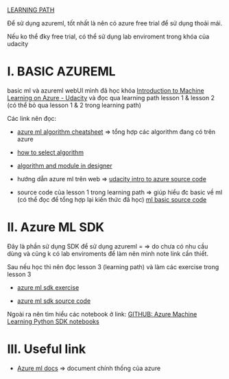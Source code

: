 [LEARNING PATH](https://docs.microsoft.com/en-us/learn/certifications/azure-data-scientist/?tab=tab-learning-paths)

Để sử dụng azureml, tốt nhất là nên có azure free trial để sử dụng thoải mái.

Nếu ko thể đky free trial, có thể sử dụng lab enviroment trong khóa của udacity

# I. BASIC AZUREML
basic ml và azureml webUI mình đã học khóa  [Introduction to Machine Learning on Azure - Udacity](https://classroom.udacity.com/courses/ud00333) và đọc qua learning path lesson 1 & lesson 2 (có thể bỏ qua lesson 1 & 2 trong learning path)

Các link nên đọc:

- [azure ml algorithm cheatsheet](assets/azure-machine-learning-algorithm-cheat-sheet-nov2019.pdf) => tổng hợp các algorithm đang có trên azure

- [how to select algorithm](https://docs.microsoft.com/en-us/azure/machine-learning/how-to-select-algorithms)

- [algorithm and module in designer](https://docs.microsoft.com/en-us/azure/machine-learning/algorithm-module-reference/score-image-model)

- hướng dẫn azure ml trên web => [udacity intro to azure source code](https://github.com/solliancenet/udacity-intro-to-ml-labs)

- source code của lesson 1 trong learning path => giúp hiểu đc basic về ml (có thể đọc để tổng hợp lại kiến thức đã học) [ml basic source code](https://github.com/microsoftdocs/ml-basics)

# II. Azure ML SDK

Đây là phần sử dụng SDK để sử dụng azureml = => do chưa có nhu cầu dùng và cũng k có lab enviroments để làm nên mình note link cần thiết.

Sau nếu học thì nên đọc lesson 3 (learning path) và làm các exercise trong lesson 3

- [azure ml sdk exercise](https://microsoftlearning.github.io/mslearn-dp100/)

- [azure ml sdk source code](https://github.com/MicrosoftLearning/mslearn-dp100)

Ngoài ra nên tìm hiểu các notebook ở link:
[GITHUB: Azure Machine Learning Python SDK notebooks](https://github.com/Azure/MachineLearningNotebooks)

# III. Useful link
- [Azure ml docs](https://docs.microsoft.com/en-us/power-bi/connect-data/service-aml-integrate?context=azure/machine-learning/context/ml-context) => document chính thống của azure

